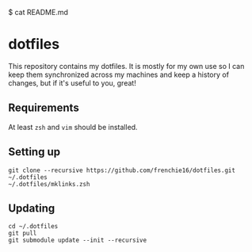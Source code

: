 $ cat README.md
# dotfiles
This repository contains my dotfiles. It is mostly for my own use so I can keep them synchronized across my machines and keep a history of changes, but if it's useful to you, great!

## Requirements
At least `zsh` and `vim` should be installed.

## Setting up

	git clone --recursive https://github.com/frenchie16/dotfiles.git ~/.dotfiles
	~/.dotfiles/mklinks.zsh

## Updating

	cd ~/.dotfiles
	git pull
	git submodule update --init --recursive

